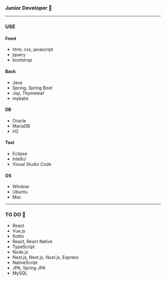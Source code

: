 ###  Junior Developer 🌱
---
### USE
#### Front
- html, css, javascript
- jquery
- bootstrap

#### Back
- Java
- Spring, Spring Boot
- Jsp, Thymeleaf
- mybatis

#### DB
- Oracle
- MariaDB
- H2

#### Tool
- Eclipse
- IntelliJ
- Visual Studio Code

#### OS
- Window
- Ubuntu
- Mac
---
 ### TO DO 💬
 - React
 - Vue.js
 - Kotlin
 - React, React Native
 - TypeScript
 - Node.js
 - Nest.js, Next.js, Nuxt.js, Express
 - NativeScript
 - JPA, Spring JPA
 - MySQL
 
<!--
**KIMMOONKWAN/KIMMOONKWAN** is a ✨ _special_ ✨ repository because its `README.md` (this file) appears on your GitHub profile.

Here are some ideas to get you started:

- 🔭 I’m currently working on ...
- 🌱 I’m currently learning ...
- 👯 I’m looking to collaborate on ...
- 🤔 I’m looking for help with ...
- 💬 Ask me about ...
- 📫 How to reach me: ...
- 😄 Pronouns: ...
- ⚡ Fun fact: ...
-->

